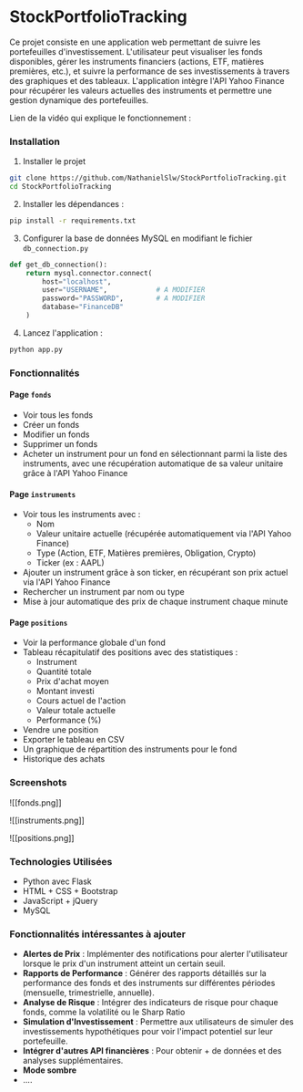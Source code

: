 # StockPortfolioTracking

Ce projet consiste en une application web permettant de suivre les portefeuilles d'investissement. L'utilisateur peut visualiser les fonds disponibles, gérer les instruments financiers (actions, ETF, matières premières, etc.), et suivre la performance de ses investissements à travers des graphiques et des tableaux. L'application intègre l'API Yahoo Finance pour récupérer les valeurs actuelles des instruments et permettre une gestion dynamique des portefeuilles. 

Lien de la vidéo qui explique le fonctionnement : 

### Installation

1. Installer le projet
```sh
git clone https://github.com/NathanielSlw/StockPortfolioTracking.git
cd StockPortfolioTracking
```

2. Installer les dépendances :
```sh
pip install -r requirements.txt
```

3. Configurer la base de données MySQL en modifiant le fichier `db_connection.py`
```python
def get_db_connection():
    return mysql.connector.connect(
        host="localhost",      
        user="USERNAME",            # A MODIFIER
        password="PASSWORD",        # A MODIFIER
        database="FinanceDB"
    )
```

4. Lancez l'application :
```sh
python app.py
```

### Fonctionnalités

#### Page **`fonds`**
- Voir tous les fonds
- Créer un fonds
- Modifier un fonds
- Supprimer un fonds
- Acheter un instrument pour un fond en sélectionnant parmi la liste des instruments, avec une récupération automatique de sa valeur unitaire grâce à l'API Yahoo Finance

#### Page **`instruments`**
- Voir tous les instruments avec :
    - Nom
    - Valeur unitaire actuelle (récupérée automatiquement via l'API Yahoo Finance)
    - Type (Action, ETF, Matières premières, Obligation, Crypto)
    - Ticker (ex : AAPL)
- Ajouter un instrument grâce à son ticker, en récupérant son prix actuel via l'API Yahoo Finance
- Rechercher un instrument par nom ou type
- Mise à jour automatique des prix de chaque instrument chaque minute

#### Page **`positions`**
- Voir la performance globale d'un fond
- Tableau récapitulatif des positions avec des statistiques :
    - Instrument
    - Quantité totale
    - Prix d'achat moyen
    - Montant investi
    - Cours actuel de l'action
    - Valeur totale actuelle
    - Performance (%)
- Vendre une position
- Exporter le tableau en CSV
- Un graphique de répartition des instruments pour le fond
- Historique des achats

### Screenshots 

![[fonds.png]]

![[instruments.png]]

![[positions.png]]

### Technologies Utilisées 
* Python avec Flask
* HTML + CSS + Bootstrap 
* JavaScript + jQuery 
* MySQL

### Fonctionnalités intéressantes à ajouter

- **Alertes de Prix** : Implémenter des notifications pour alerter l'utilisateur lorsque le prix d'un instrument atteint un certain seuil.
- **Rapports de Performance** : Générer des rapports détaillés sur la performance des fonds et des instruments sur différentes périodes (mensuelle, trimestrielle, annuelle).
- **Analyse de Risque** : Intégrer des indicateurs de risque pour chaque fonds, comme la volatilité ou le Sharp Ratio
- **Simulation d'Investissement** : Permettre aux utilisateurs de simuler des investissements hypothétiques pour voir l'impact potentiel sur leur portefeuille.
- **Intégrer d'autres API financières** : Pour obtenir + de données et des analyses supplémentaires.
- **Mode sombre**
- ....

